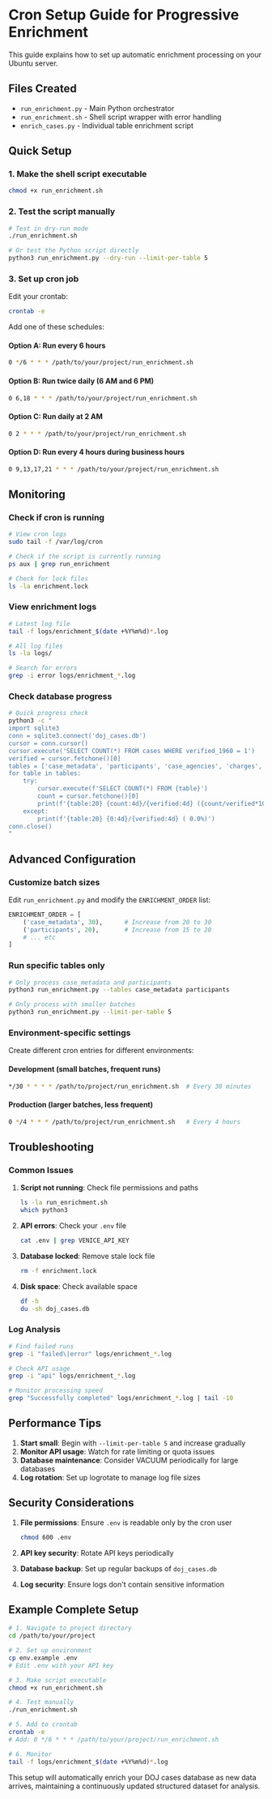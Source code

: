 # Cron Setup Guide for Progressive Enrichment

This guide explains how to set up automatic enrichment processing on your Ubuntu server.

## Files Created

- `run_enrichment.py` - Main Python orchestrator
- `run_enrichment.sh` - Shell script wrapper with error handling
- `enrich_cases.py` - Individual table enrichment script

## Quick Setup

### 1. Make the shell script executable
```bash
chmod +x run_enrichment.sh
```

### 2. Test the script manually
```bash
# Test in dry-run mode
./run_enrichment.sh

# Or test the Python script directly
python3 run_enrichment.py --dry-run --limit-per-table 5
```

### 3. Set up cron job

Edit your crontab:
```bash
crontab -e
```

Add one of these schedules:

#### Option A: Run every 6 hours
```bash
0 */6 * * * /path/to/your/project/run_enrichment.sh
```

#### Option B: Run twice daily (6 AM and 6 PM)
```bash
0 6,18 * * * /path/to/your/project/run_enrichment.sh
```

#### Option C: Run daily at 2 AM
```bash
0 2 * * * /path/to/your/project/run_enrichment.sh
```

#### Option D: Run every 4 hours during business hours
```bash
0 9,13,17,21 * * * /path/to/your/project/run_enrichment.sh
```

## Monitoring

### Check if cron is running
```bash
# View cron logs
sudo tail -f /var/log/cron

# Check if the script is currently running
ps aux | grep run_enrichment

# Check for lock files
ls -la enrichment.lock
```

### View enrichment logs
```bash
# Latest log file
tail -f logs/enrichment_$(date +%Y%m%d)*.log

# All log files
ls -la logs/

# Search for errors
grep -i error logs/enrichment_*.log
```

### Check database progress
```bash
# Quick progress check
python3 -c "
import sqlite3
conn = sqlite3.connect('doj_cases.db')
cursor = conn.cursor()
cursor.execute('SELECT COUNT(*) FROM cases WHERE verified_1960 = 1')
verified = cursor.fetchone()[0]
tables = ['case_metadata', 'participants', 'case_agencies', 'charges', 'financial_actions', 'victims', 'quotes', 'themes']
for table in tables:
    try:
        cursor.execute(f'SELECT COUNT(*) FROM {table}')
        count = cursor.fetchone()[0]
        print(f'{table:20} {count:4d}/{verified:4d} ({count/verified*100:5.1f}%)')
    except:
        print(f'{table:20} {0:4d}/{verified:4d} ( 0.0%)')
conn.close()
"
```

## Advanced Configuration

### Customize batch sizes
Edit `run_enrichment.py` and modify the `ENRICHMENT_ORDER` list:
```python
ENRICHMENT_ORDER = [
    ('case_metadata', 30),      # Increase from 20 to 30
    ('participants', 20),       # Increase from 15 to 20
    # ... etc
]
```

### Run specific tables only
```bash
# Only process case_metadata and participants
python3 run_enrichment.py --tables case_metadata participants

# Only process with smaller batches
python3 run_enrichment.py --limit-per-table 5
```

### Environment-specific settings
Create different cron entries for different environments:

#### Development (small batches, frequent runs)
```bash
*/30 * * * * /path/to/project/run_enrichment.sh  # Every 30 minutes
```

#### Production (larger batches, less frequent)
```bash
0 */4 * * * /path/to/project/run_enrichment.sh   # Every 4 hours
```

## Troubleshooting

### Common Issues

1. **Script not running**: Check file permissions and paths
   ```bash
   ls -la run_enrichment.sh
   which python3
   ```

2. **API errors**: Check your `.env` file
   ```bash
   cat .env | grep VENICE_API_KEY
   ```

3. **Database locked**: Remove stale lock file
   ```bash
   rm -f enrichment.lock
   ```

4. **Disk space**: Check available space
   ```bash
   df -h
   du -sh doj_cases.db
   ```

### Log Analysis
```bash
# Find failed runs
grep -i "failed\|error" logs/enrichment_*.log

# Check API usage
grep -i "api" logs/enrichment_*.log

# Monitor processing speed
grep "Successfully completed" logs/enrichment_*.log | tail -10
```

## Performance Tips

1. **Start small**: Begin with `--limit-per-table 5` and increase gradually
2. **Monitor API usage**: Watch for rate limiting or quota issues
3. **Database maintenance**: Consider VACUUM periodically for large databases
4. **Log rotation**: Set up logrotate to manage log file sizes

## Security Considerations

1. **File permissions**: Ensure `.env` is readable only by the cron user
   ```bash
   chmod 600 .env
   ```

2. **API key security**: Rotate API keys periodically
3. **Database backup**: Set up regular backups of `doj_cases.db`
4. **Log security**: Ensure logs don't contain sensitive information

## Example Complete Setup

```bash
# 1. Navigate to project directory
cd /path/to/your/project

# 2. Set up environment
cp env.example .env
# Edit .env with your API key

# 3. Make script executable
chmod +x run_enrichment.sh

# 4. Test manually
./run_enrichment.sh

# 5. Add to crontab
crontab -e
# Add: 0 */6 * * * /path/to/your/project/run_enrichment.sh

# 6. Monitor
tail -f logs/enrichment_$(date +%Y%m%d)*.log
```

This setup will automatically enrich your DOJ cases database as new data arrives, maintaining a continuously updated structured dataset for analysis. 